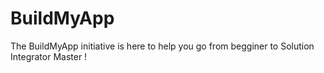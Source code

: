 # BuildMyApp

The BuildMyApp initiative is here to help you go from begginer to Solution Integrator Master !
